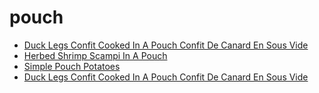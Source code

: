 # pouch

 * [Duck Legs Confit Cooked In A Pouch Confit De Canard En Sous Vide](../../index/d/duck-legs-confit-cooked-in-a-pouch-confit-de-canard-en-sous-vide.json)
 * [Herbed Shrimp Scampi In A Pouch](../../index/h/herbed-shrimp-scampi-in-a-pouch.json)
 * [Simple Pouch Potatoes](../../index/s/simple-pouch-potatoes.json)
 * [Duck Legs Confit Cooked In A Pouch Confit De Canard En Sous Vide](../../index/d/duck-legs-confit-cooked-in-a-pouch-confit-de-canard-en-sous-vide.json)
